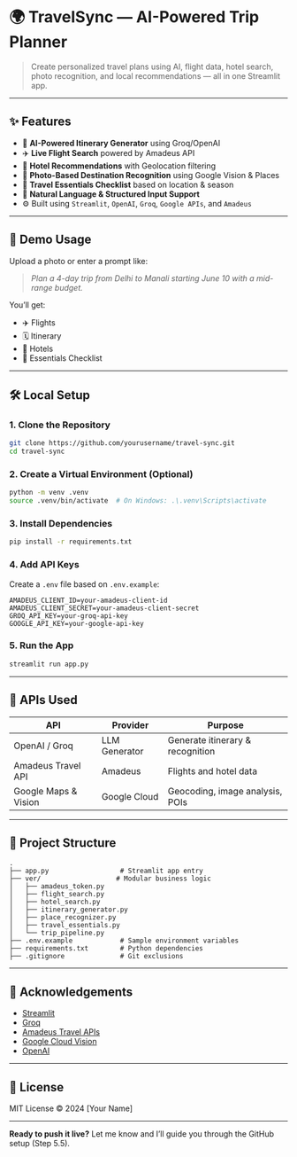 # 🌍 TravelSync — AI-Powered Trip Planner

> Create personalized travel plans using AI, flight data, hotel search, photo recognition, and local recommendations — all in one Streamlit app.

---

## ✨ Features

- 🧠 **AI-Powered Itinerary Generator** using Groq/OpenAI
- ✈️ **Live Flight Search** powered by Amadeus API
- 🏨 **Hotel Recommendations** with Geolocation filtering
- 📸 **Photo-Based Destination Recognition** using Google Vision & Places
- 🧳 **Travel Essentials Checklist** based on location & season
- 💬 **Natural Language & Structured Input Support**
- ⚙️ Built using `Streamlit`, `OpenAI`, `Groq`, `Google APIs`, and `Amadeus`

---

## 🚀 Demo Usage

Upload a photo or enter a prompt like:

> *Plan a 4-day trip from Delhi to Manali starting June 10 with a mid-range budget.*

You’ll get:
- ✈️ Flights  
- 🗓️ Itinerary  
- 🏨 Hotels  
- 🧳 Essentials Checklist  

---

## 🛠️ Local Setup

### 1. Clone the Repository
```bash
git clone https://github.com/yourusername/travel-sync.git
cd travel-sync
```

### 2. Create a Virtual Environment (Optional)
```bash
python -m venv .venv
source .venv/bin/activate  # On Windows: .\.venv\Scripts\activate
```

### 3. Install Dependencies
```bash
pip install -r requirements.txt
```

### 4. Add API Keys

Create a `.env` file based on `.env.example`:

```env
AMADEUS_CLIENT_ID=your-amadeus-client-id
AMADEUS_CLIENT_SECRET=your-amadeus-client-secret
GROQ_API_KEY=your-groq-api-key
GOOGLE_API_KEY=your-google-api-key
```

### 5. Run the App
```bash
streamlit run app.py
```

---

## 🔐 APIs Used

| API                   | Provider       | Purpose                         |
|------------------------|----------------|----------------------------------|
| OpenAI / Groq          | LLM Generator  | Generate itinerary & recognition |
| Amadeus Travel API     | Amadeus        | Flights and hotel data           |
| Google Maps & Vision   | Google Cloud   | Geocoding, image analysis, POIs  |

---

## 📂 Project Structure

```
.
├── app.py                  # Streamlit app entry
├── ver/                   # Modular business logic
│   ├── amadeus_token.py
│   ├── flight_search.py
│   ├── hotel_search.py
│   ├── itinerary_generator.py
│   ├── place_recognizer.py
│   ├── travel_essentials.py
│   └── trip_pipeline.py
├── .env.example            # Sample environment variables
├── requirements.txt        # Python dependencies
├── .gitignore              # Git exclusions
```

---

## 🙌 Acknowledgements

- [Streamlit](https://streamlit.io/)
- [Groq](https://groq.com/)
- [Amadeus Travel APIs](https://developers.amadeus.com/)
- [Google Cloud Vision](https://cloud.google.com/vision)
- [OpenAI](https://openai.com/)

---

## 📄 License

MIT License © 2024 [Your Name]

---

**Ready to push it live?** Let me know and I’ll guide you through the GitHub setup (Step 5.5).
